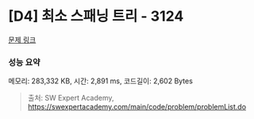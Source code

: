 # [D4] 최소 스패닝 트리 - 3124 

[문제 링크](https://swexpertacademy.com/main/code/problem/problemDetail.do?contestProbId=AV_mSnmKUckDFAWb) 

### 성능 요약

메모리: 283,332 KB, 시간: 2,891 ms, 코드길이: 2,602 Bytes



> 출처: SW Expert Academy, https://swexpertacademy.com/main/code/problem/problemList.do